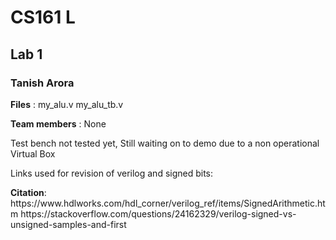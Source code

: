 <h1><b>CS161 L</h1></b>
<h2><p>Lab 1</p></h2> 
<h3>Tanish Arora</h3>
<p><b>Files</b> : my_alu.v
        my_alu_tb.v
</p>
<p><b>Team members</b> :  None </p>
<p>Test bench not tested yet, Still waiting on to demo due to a non operational Virtual Box 
</p>

<p>Links used for revision of verilog and signed bits: 
</p>
<p><b>Citation</b>: https://www.hdlworks.com/hdl_corner/verilog_ref/items/SignedArithmetic.htm
          https://stackoverflow.com/questions/24162329/verilog-signed-vs-unsigned-samples-and-first

